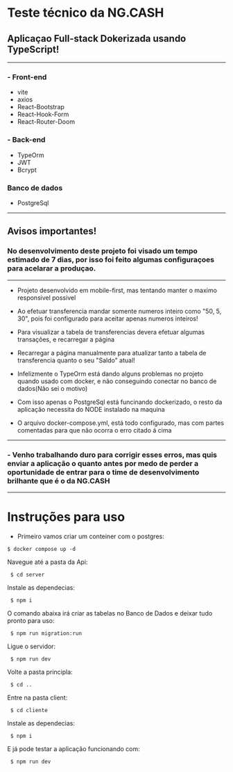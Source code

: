 # Teste técnico da NG.CASH

##  Aplicaçao Full-stack Dokerizada usando TypeScript!

-------------

### - Front-end
- vite
- axios
- React-Bootstrap
- React-Hook-Form
- React-Router-Doom
### - Back-end
- TypeOrm
- JWT
- Bcrypt
### Banco de dados
- PostgreSql

-------
## Avisos importantes!
### No desenvolvimento deste projeto foi visado um tempo estimado de 7 dias, por isso foi feito algumas configuraçoes para acelarar a produçao.

---

- Projeto desenvolvido em mobile-first, mas tentando manter o maximo responsivel possivel

- Ao efetuar transferencia mandar somente numeros inteiro como "50, 5, 30", pois foi configurado para aceitar apenas numeros inteiros!

- Para visualizar a tabela de transferencias devera efetuar algumas transações, e recarregar a página

- Recarregar a página manualmente para atualizar tanto a tabela de transferencia quanto o seu "Saldo" atual!

- Infelizmente o TypeOrm está dando alguns problemas no projeto quando usado com docker, e não conseguindo conectar no banco de dados(Não sei o motivo)

- Com isso apenas o PostgreSql está funcinando dockerizado, o resto da aplicação necessita do NODE instalado na maquina

- O arquivo docker-compose.yml, está todo configurado, mas com partes comentadas para que não ocorra o erro citado á cima
-----


### - Venho trabalhando duro para corrigir esses erros, mas quis enviar a aplicação o quanto antes por medo de perder a oportunidade de entrar para o time de desenvolvimento brilhante que é o da NG.CASH

-------

#  Instruções para uso

- Primeiro vamos criar um conteiner com o postgres:

```
$ docker compose up -d
```

Navegue até a pasta da Api:
```
 $ cd server
```
Instale as dependecias:
```
 $ npm i
```
O comando abaixa irá criar as tabelas no Banco de Dados e deixar tudo pronto para uso:
```
 $ npm run migration:run
```
Ligue o servidor:
```
 $ npm run dev
```
Volte a pasta principla:
```
 $ cd ..
```
Entre na pasta client:
```
 $ cd cliente
```
Instale as dependecias:
```
 $ npm i
```
E já pode testar a aplicação funcionando com:
```
 $ npm run dev
```